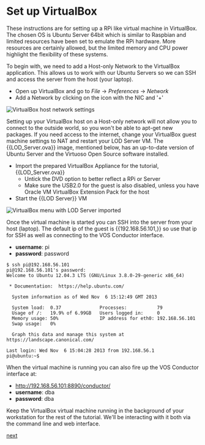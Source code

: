Set up VirtualBox
=================

These instructions are for setting up a RPi like virtual machine in VirtualBox. The chosen OS is Ubuntu Server 64bit which is similar to Raspbian and limited resources have been set to emulate the RPi hardware. More resources are certainly allowed, but the limited memory and CPU power highlight the flexibility of these systems.

To begin with, we need to add a Host-only Network to the VirtualBox application. This allows us to work with our Ubuntu Servers so we can SSH and access the server from the host (your laptop).

+ Open up VirtualBox and go to *File* -> *Preferences* -> *Network*
+ Add a Network by clicking on the icon with the NIC and '+'

![VirtualBox host network settings](resources/images/vb-network.png "Network settings")

Setting up your VirtualBox host on a Host-only network will not allow you to connect to the outside world, so you won't be able to apt-get new packages. If you need access to the internet, change your VirtualBox guest machine settings to NAT and restart your LOD Server VM. The {{LOD_Server.ova}} image, mentioned below, has an up-to-date version of Ubuntu Server and the Virtuoso Open Source software installed.

+ Import the prepared VirtualBox Appliance for the tutorial, {{LOD_Server.ova}}
	+ Untick the DVD option to better reflect a RPi or Server
	+ Make sure the USB2.0 for the guest is also disabled, unless you have Oracle VM VirtualBox Extension Pack for the host
+ Start the {{LOD Server}} VM

![VirtualBox menu with LOD Server imported](resources/images/vb-menu.png "Virtual Box menu")

Once the virtual machine is started you can SSH into the server from your host (laptop). The default ip of the guest is {{192.168.56.101,}} so use that ip for SSH as well as connecting to the VOS Conductor interface.

+ __username__: pi
+ __password__: password

```
$ ssh pi@192.168.56.101
pi@192.168.56.101's password:
Welcome to Ubuntu 12.04.3 LTS (GNU/Linux 3.8.0-29-generic x86_64)

 * Documentation:  https://help.ubuntu.com/

  System information as of Wed Nov  6 15:12:49 GMT 2013

  System load:  0.37              Processes:           79
  Usage of /:   19.9% of 6.99GB   Users logged in:     0
  Memory usage: 50%               IP address for eth0: 192.168.56.101
  Swap usage:   0%

  Graph this data and manage this system at https://landscape.canonical.com/

Last login: Wed Nov  6 15:04:28 2013 from 192.168.56.1
pi@ubuntu:~$
```

When the virtual machine is running you can also fire up the VOS Conductor interface at:

+ <http://192.168.56.101:8890/conductor/>
+ __username__: dba
+ __password__: dba

Keep the VirtualBox virtual machine running in the background of your workstation for the rest of the tutorial. We'll be interacting with it both via the command line and web interface.


[next](belling-the-cat-2.md)
